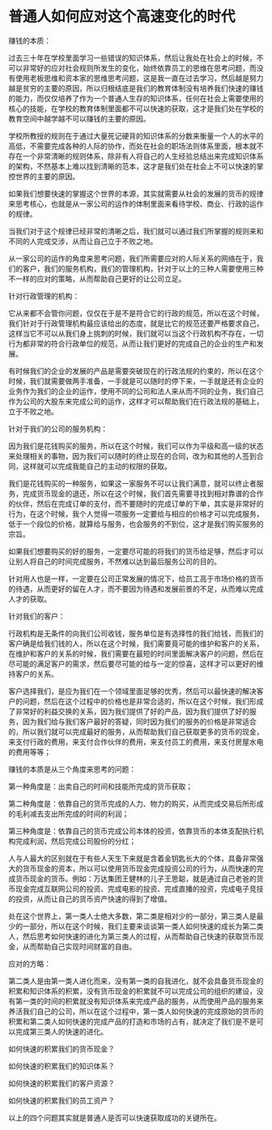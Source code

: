# 普通人如何应对这个高速变化的时代

赚钱的本质：

过去三十年在学校里面学习一些错误的知识体系，然后让我处在社会上的时候，不可以非常好的应对社会规则所发生的变化，始终依靠员工的思维在思考问题，而没有使用老板思维和资本家的思维思考问题，这是我一直在过去学习，然后越是努力越是贫穷的主要的原因，所以归根结底是我们的教育体制没有培养我们快速的赚钱的能力，而仅仅培养了作为一个普通人生存的知识体系，任何在社会上需要使用的核心的技能，在学校的教育体制里面都不可以快速的获取，这才是我们处在学校的教育空间中越学越不可以赚钱的主要的原因。

学校所教授的规则在于通过大量死记硬背的知识体系的分数来衡量一个人的水平的高低，不需要完成各种的人际的协作，而处在社会的职场法则体系里面，根本就不存在一个非常清晰的规则体系，除非有人将自己的人生经验总结出来完成知识体系的架构，不然基本上难以找到清晰的范本，这才是我们处在社会上不可以快速的掌控世界的主要的原因。

如果我们想要快速的掌握这个世界的本源，其实就需要从社会的发展的货币的规律来思考核心，也就是从一家公司的运作的体制里面来看待学校、商业、行政的运作的规律。

当我们对于这个规律已经非常的清晰之后，我们就可以通过我们所掌握的规则来和不同的人完成交涉，从而让自己立于不败之地。

从一家公司的运作的角度来思考问题，我们所需要应对的人际关系的网络在于，我们的客户，我们的服务机构，我们的管理机构，针对于以上的三种人需要使用三种不一样的应对的策略，从而帮助自己更好的让公司立足。

针对行政管理的机构：

它从来都不会管你问题，仅仅在于是不是符合它的行政的规范，所以在这个时候，我们针对于行政管理机构最应该给出的态度，就是比它的规范还要严格要求自己，这样当它不可以从我们身上挑刺的时候，我们就可以当这个行政机构不存在，一切行为都非常的符合行政单位的规范，从而让我们更好的完成自己的企业的生产和发展。

有时候我们的企业的发展的产品是需要突破现在的行政法规的约束的，所以在这个时候，我们就需要做两手准备，一手就是可以随时的停下来，一手就是还有企业的业务作为我们的企业的运作，使用不同的公司和法人来从而不同的业务，我们自己作为公司的大股东来完成公司的运作，这样才可以帮助我们在行政法规的基础上，立于不败之地。

针对于我们的公司的服务机构：

因为我们是花钱购买的服务，所以在这个时候，我们可以作为平级和高一级的状态来处理相关的事物，因为我们可以随时的终止现在的合同，改为和其他的人签到合同，这样就可以完成我能自己的主动的权限的获取。

我们是花钱购买的一种服务，如果这一家服务不可以让我们满意，就可以终止者服务，完成货币现金的退还，所以在这个时候，我们首先需要寻找到相对靠谱的合作的伙伴，然后在完成订单的支付，而不要随时的完成订单的下单，其实是非常好的行为，在这个时候，我个人觉得一项服务一定要给与相应的价格才可以完成服务，低于一个段位的价格，就算给与服务，也会服务的不到位，这才是我们购买服务的宗旨。

如果我们想要购买的好的服务，一定要尽可能的将我们的货币给足够，然后才可以让别人将自己的时间完成服务，不然难以达到最后服务公司的目的。

针对用人也是一样，一定要在公司正常发展的情况下，给员工高于市场价格的货币的待遇，从而更好的留在人才，而不要因为待遇和发展前景的不足，从而难以完成人才的获取。

针对我们的客户：

行政机构是无条件的向我们公司收钱，服务单位是有选择性的我们给钱，而我们的客户确是给我们钱的人，所以在这个时候，我们需要竟可能的维护和客户的关系，在维护和客户的关系的时候，我们需要在最短的时间里面解决客户的问题，然后在尽可能的满足客户的需求，然后要尽可能的给与一定的惊喜，这样才可以更好的维持客户的关系。

客户选择我们，是应为我们在一个领域里面足够的优秀，然后可以最快速的解决客户的问题，然后在这个过程中的价格也是非常合适的，所以在这个时候，我们形成了非常好的利益交换的关系，因为我们提供了好的产品，因为我们提供了好的服务，因为我们给与我们客户最好的答疑，同时因为我们的服务的价格是非常适合的，所以我们就可以完成最好的服务，从而帮助我们自己获取更多的货币的现金，来支付行政的费用，来支付合作伙伴的费用，来支付员工的费用，来支付房屋水电的费用等等；

赚钱的本质是从三个角度来思考的问题：

第一种角度是：出卖自己的时间和技能所完成的货币获取；

第二种角度是：依靠自己的货币完成的人力、物力的购买，从而完成交易后所形成的毛利减去支出所完成的时间的利润；

第三种角度是：依靠自己的货币完成公司本体的投资，依靠货币的本体支配执行机构完成利润，然后完成公司股份的分红；

人与人最大的区别就在于有些人天生下来就是含着金钥匙长大的个体，具备非常强大的货币现金的资本，所以可以使用货币现金完成投资公司的行为，从而快速的完成货币现金的货币。例如：万达集团王健林的儿子王思聪，就是通过自己老爸的货币现金完成互联网公司的投资、完成电影的投资、完成直播的投资，完成电子竞技的投资，从而让自己的货币资产快速的得到了增值。

处在这个世界上，第一类人士绝大多数，第二类是相对少的一部分，第三类人是最少的一部分，所以在这个时候，我们主要来谈谈第一类人如何快速的成长为第二类人，然后思考如何快速的进化为第三类人的过程，从而帮助自己快速的获取货币现金，从而帮助自己实现时间财富的自由。

应对的方略：

第二类人是由第一类人进化而来，没有第一类的自我进化，就不会具备货币现金的积累和知识体系的积累，没有货币现金的积累就不可以完成公司的组织的建设，没有第一类的时间的积累就没有知识体系来完成产品的服务，从而使用产品的服务来养活我们自己的公司，所以在这个过程中，第一类人如何快速的完成原始的货币的积累和第二类人如何快速的完成产品的打造和市场的占有，就决定了我们是不是可以完成第三类人的快速的进化。

如何快速的积累我们的货币现金？

如何快速的积累我们的知识体系？

如何快速的积累我们的客户资源？

如何快速的积累我们的员工资产？

以上的四个问题其实就是普通人是否可以快速获取成功的关键所在。
